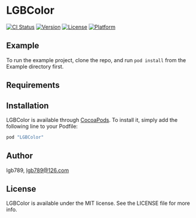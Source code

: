 # LGBColor

[![CI Status](http://img.shields.io/travis/lgb789/LGBColor.svg?style=flat)](https://travis-ci.org/lgb789/LGBColor)
[![Version](https://img.shields.io/cocoapods/v/LGBColor.svg?style=flat)](http://cocoapods.org/pods/LGBColor)
[![License](https://img.shields.io/cocoapods/l/LGBColor.svg?style=flat)](http://cocoapods.org/pods/LGBColor)
[![Platform](https://img.shields.io/cocoapods/p/LGBColor.svg?style=flat)](http://cocoapods.org/pods/LGBColor)

## Example

To run the example project, clone the repo, and run `pod install` from the Example directory first.

## Requirements

## Installation

LGBColor is available through [CocoaPods](http://cocoapods.org). To install
it, simply add the following line to your Podfile:

```ruby
pod "LGBColor"
```

## Author

lgb789, lgb789@126.com

## License

LGBColor is available under the MIT license. See the LICENSE file for more info.
